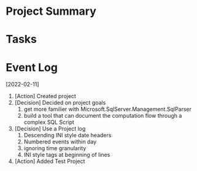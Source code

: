 # Project Summary


# Tasks


# Event Log

[2022-02-11]
1. [Action] Created project
2. [Decision] Decided on project goals
   1. get more familier with Microsoft.SqlServer.Management.SqlParser
   2. build a tool that can document the computation flow through a complex SQL Script
3. [Decision] Use a Project log 
   1. Descending INI style date headers 
   2. Numbered events within day
   3. ignoring time granularity
   4. INI style tags at beginning of lines
4. [Action] Added Test Project